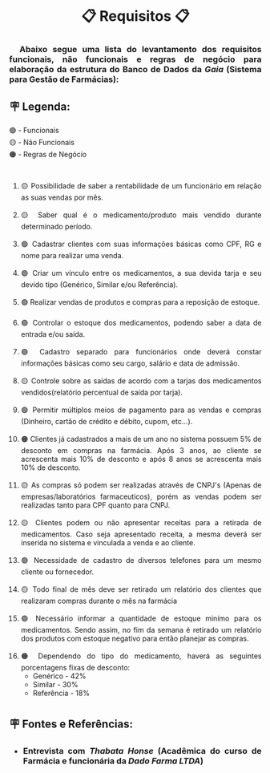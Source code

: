 <h1 align="center"> 
    <p>📋 <strong>Requisitos</strong> 📋</p>
</h1>
<h3 align="justify"> 
    <p> &nbsp
    Abaixo segue uma lista do levantamento dos requisitos funcionais, não funcionais e regras de negócio para elaboração da estrutura do Banco de Dados da <strong><em>Gaia</em></strong> (Sistema para Gestão de Farmácias):
    </p>
    <h2></h2>
    <p> 
    <h2><strong>🪧 Legenda:</strong></h2>
        🟢 - Funcionais
        <br>
        🟡 - Não Funcionais
        <br>
        🟠 - Regras de Negócio
        <br>
    </p>
</h3>

#
<div align="justify">
    <ol>
        <li>🟡 Possibilidade de saber a rentabilidade de um funcionário em relação as suas vendas por mês.</li><br>
        <li>🟡 Saber qual é o medicamento/produto mais vendido durante determinado período.</li><br>
        <li>🟢 Cadastrar clientes com suas informações básicas como CPF, RG e nome para realizar uma venda.</li><br>
        <li>🟢 Criar um vínculo entre os medicamentos, a sua devida tarja e seu devido tipo (Genérico, Similar e/ou Referência).</li><br>
        <li>🟢 Realizar vendas de produtos e compras para a reposição de estoque.</li><br>
        <li>🟢 Controlar o estoque dos medicamentos, podendo saber a data de entrada e/ou saída.</li><br>
        <li>🟢 Cadastro separado para funcionários onde deverá constar informações básicas como seu cargo, salário e data de admissão.</li><br>
        <li>🟡 Controle sobre as saídas de acordo com a tarjas dos medicamentos vendidos(relatório percentual de saída por tarja).</li><br>
        <li>🟢 Permitir múltiplos meios de pagamento para as vendas e compras (Dinheiro, cartão de crédito e débito, cupom, etc...).</li><br>
        <li>🟠 Clientes já cadastrados a mais de um ano no sistema possuem 5% de desconto em compras na farmácia. Após 3 anos, ao cliente se acrescenta mais 10% de desconto e após 8 anos se acrescenta mais 10% de desconto.</li><br>
        <li>🟡 As compras só podem ser realizadas através de CNPJ's (Apenas de empresas/laboratórios farmaceuticos), porém as vendas podem ser realizadas tanto para CPF quanto para CNPJ.</li><br>
        <li>🟡 Clientes podem ou não apresentar receitas para a retirada de medicamentos. Caso seja apresentado receita, a mesma deverá ser inserida no sistema e vinculada a venda e ao cliente. </li><br>
        <li>🟢 Necessidade de cadastro de diversos telefones para um mesmo cliente ou fornecedor.</li><br>
        <li>🟡 Todo final de mês deve ser retirado um relatório dos clientes que realizaram compras durante o mês na farmácia</li><br>
        <li>🟢 Necessário informar a quantidade de estoque minímo para os medicamentos. Sendo assim, no fim da semana é retirado um relatório dos produtos com estoque negativo para então planejar as compras.</li><br>
        <li>🟠 Dependendo do tipo do medicamento, haverá as seguintes porcentagens fixas de desconto:
            <ul>
                <li>Genérico - 42%</li>
                <li>Similar - 30%</li>
                <li>Referência - 18%</li>
            </ul>
        </li>
    </ol>
<div>

#
<h2><strong>🪧 Fontes e Referências:<strong></h2>
<h3 align="justify"> 
    <ul>
        <li>Entrevista com <em>Thabata Honse</em> (Acadêmica do curso de Farmácia e funcionária da <em>Dado Farma LTDA</em>)</li>
    </ul>  
 
</h3>
